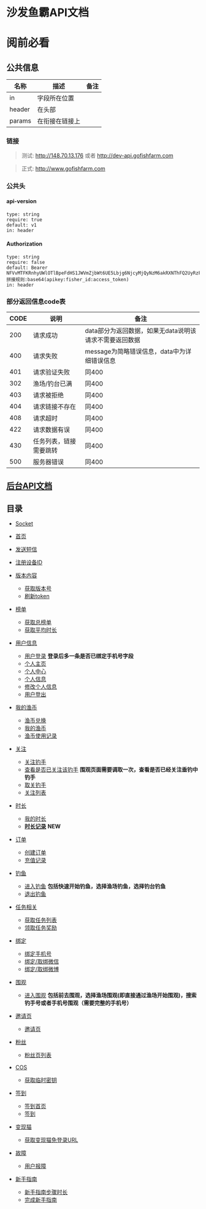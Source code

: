 # 沙发鱼霸API文档

# 阅前必看

## 公共信息

| 名称 | 描述 | 备注 |
| ---- | ---- | ---- |
| in | 字段所在位置 |  |
| header | 在头部 |  |
| params | 在衔接在链接上 |

### 链接

> 测试: http://148.70.13.176 或者 http://dev-api.gofishfarm.com

> 正式: http://www.gofishfarm.com

### 公共头

#### api-version
```
type: string
require: true
default: v1
in: header
```

#### Authorization
```
type: string
require: false
default: Bearer NFVvMTFKRnhyUWlOTlBpeFdHS1JWVmZjbWt6UE5Lbjg6NjcyMjQyNzM6akRXNThFQ2UyRzFyM1FSRlpxZDcwVTg0Njd6aU40b2M=
拼接规则:base64(apikey:fisher_id:access_token)
in: header
```

### 部分返回信息code表

| CODE  |    说明      | 备注  |
| ----- |    ----      | ---  |
| 200   | 请求成功     | data部分为返回数据，如果无data说明该请求不需要返回数据 |
| 400   | 请求失败    | message为简略错误信息，data中为详细错误信息 |
| 401   | 请求验证失败  | 同400 |
| 302   | 渔场/钓台已满  | 同400 |
| 403   | 请求被拒绝  | 同400 |
| 404   | 请求链接不存在 | 同400 |
| 408   | 请求超时 | 同400 |
| 422   | 请求数据有误 | 同400 |
| 430   | 任务列表，链接需要跳转 | 同400 |
| 500   | 服务器错误 | 同400 |

## [后台API文档](https://github.com/waitforu/docs/tree/master/backend)

## 目录

- [Socket](https://github.com/waitforu/docs/blob/master/socket.md)

- [首页](https://github.com/waitforu/docs/blob/master/index/index.md)
- [发送短信](https://github.com/waitforu/docs/blob/master/send_sms.md)
- [注册设备ID](https://github.com/waitforu/docs/blob/master/register.md)
- [版本内容](https://github.com/waitforu/docs/tree/master/version)
	- [获取版本号](https://github.com/waitforu/docs/tree/master/version/version.md)
	- [刷新token](https://github.com/waitforu/docs/tree/master/version/refresh.md)
- [榜单](https://github.com/waitforu/docs/tree/master/rank)
	- [获取总榜单](https://github.com/waitforu/docs/tree/master/rank/index.md)
	- [获取平均时长](https://github.com/waitforu/docs/tree/master/rank/ave.md)
- [用户信息](https://github.com/waitforu/docs/tree/master/user)
	- [用户登录](https://github.com/waitforu/docs/tree/master/user/login.md)      **登录后多一条是否已绑定手机号字段**
	- [个人主页](https://github.com/waitforu/docs/tree/master/user/read.md)
	- [个人中心](https://github.com/waitforu/docs/tree/master/user/index.md)
	- [个人信息](https://github.com/waitforu/docs/tree/master/user/edit.md)
	- [修改个人信息](https://github.com/waitforu/docs/tree/master/user/update.md)
	- [用户登出](https://github.com/waitforu/docs/tree/master/user/logout.md)
- [我的渔币](https://github.com/waitforu/docs/tree/master/integration)
	- [渔币兑换](https://github.com/waitforu/docs/tree/master/integration/save.md)
	- [我的渔币](https://github.com/waitforu/docs/tree/master/integration/read.md)
	- [渔币使用记录](https://github.com/waitforu/docs/tree/master/integration/index.md)
- [关注](https://github.com/waitforu/docs/tree/master/focus)
	- [关注钓手](https://github.com/waitforu/docs/tree/master/focus/save.md)
	- [查看是否已关注该钓手](https://github.com/waitforu/docs/tree/master/focus/read.md) **围观页面需要调取一次，查看是否已经关注垂钓中钓手**
	- [取关钓手](https://github.com/waitforu/docs/tree/master/focus/delete.md)
	- [关注列表](https://github.com/waitforu/docs/tree/master/focus/index.md)
- [时长](https://github.com/waitforu/docs/tree/master/time)
	- [我的时长](https://github.com/waitforu/docs/tree/master/time/index.md)
	- [**时长记录**](https://github.com/waitforu/docs/tree/master/time/read.md) **NEW**
- [订单](https://github.com/waitforu/docs/tree/master/orders)
	- [创建订单](https://github.com/waitforu/docs/tree/master/orders/save.md)
	- [充值记录](https://github.com/waitforu/docs/tree/master/orders/index.md)
- [钓鱼](https://github.com/waitforu/docs/tree/master/fishing)
	- [进入钓鱼](https://github.com/waitforu/docs/tree/master/fishing/save.md) **包括快速开始钓鱼，选择渔场钓鱼，选择钓台钓鱼** 
	- [退出钓鱼](https://github.com/waitforu/docs/tree/master/fishing/delete.md)
- [任务相关](https://github.com/waitforu/docs/tree/master/mission)
	- [获取任务列表](https://github.com/waitforu/docs/tree/master/mission/index.md)
	- [领取任务奖励](https://github.com/waitforu/docs/tree/master/mission/update.md)
- [绑定](https://github.com/waitforu/docs/tree/master/binding)
	- [绑定手机号](https://github.com/waitforu/docs/tree/master/binding/phone.md)
	- [绑定/取绑微信](https://github.com/waitforu/docs/tree/master/binding/wechat.md)
	- [绑定/取绑微博](https://github.com/waitforu/docs/tree/master/binding/weibo.md)
- [围观](https://github.com/waitforu/docs/tree/master/onlook)
	- [进入围观](https://github.com/waitforu/docs/tree/master/onlook/save.md) **包括前去围观，选择渔场围观(即直接通过渔场开始围观)，搜索钓手号或者手机号围观（需要完整的手机号）**
- [邀请页](https://github.com/waitforu/docs/tree/master/invitation)
	- [邀请页](https://github.com/waitforu/docs/tree/master/invitation/read.md)
- [粉丝](https://github.com/waitforu/docs/tree/master/fans)
	- [粉丝页列表](https://github.com/waitforu/docs/tree/master/fans/index.md) 
- [COS](https://github.com/waitforu/docs/tree/master/cos)
	- [获取临时密钥](https://github.com/waitforu/docs/tree/master/cos/index.md)
- [签到](https://github.com/waitforu/docs/tree/master/clock)
	- [签到首页](https://github.com/waitforu/docs/tree/master/clock/index.md)
	- [签到](https://github.com/waitforu/docs/tree/master/clock/save.md)
- [变现猫](https://github.com/waitforu/docs/tree/master/bianxianmao)
	- [获取变现猫免登录URL](https://github.com/waitforu/docs/tree/master/bianxianmao/index.md)
- [故障](https://github.com/waitforu/docs/tree/master/fault)
	- [用户报障](https://github.com/waitforu/docs/tree/master/fault/save.md)
- [新手指南](https://github.com/waitforu/docs/tree/master/novice)
	- [新手指南步骤时长](https://github.com/waitforu/docs/tree/master/novice/index.md)
	- [完成新手指南](https://github.com/waitforu/docs/tree/master/novice/save.md)